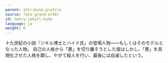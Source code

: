 ```yaml
---
parent: attribute.profile
source: fate-grand-order
id: henry-jekyll-hyde
language: ja
weight: 0
---
```


十九世紀の小説『ジキル博士とハイド氏』の登場人物――もしくはそのモデルとなった人物。
自己の人格から「悪」を切り離そうとした彼はしかし、「悪」を具現化させた人格を顕し、やがて殺人を行い、最後には自滅したという。
